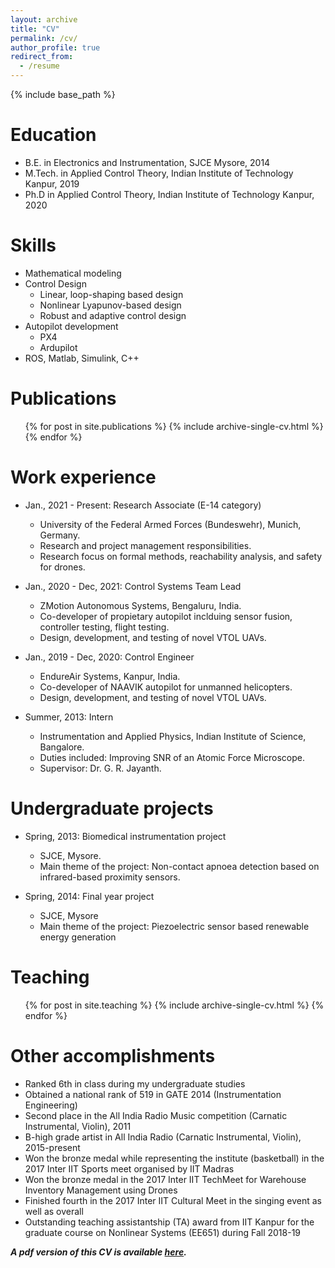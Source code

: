 ```yaml
---
layout: archive
title: "CV"
permalink: /cv/
author_profile: true
redirect_from:
  - /resume
---
```


{% include base_path %}

Education
======
* B.E. in Electronics and Instrumentation, SJCE Mysore, 2014
* M.Tech. in Applied Control Theory, Indian Institute of Technology Kanpur, 2019
* Ph.D in Applied Control Theory, Indian Institute of Technology Kanpur, 2020
  
Skills
======
* Mathematical modeling
* Control Design
  * Linear, loop-shaping based design
  * Nonlinear Lyapunov-based design
  * Robust and adaptive control design
* Autopilot development
  * PX4
  * Ardupilot
* ROS, Matlab, Simulink, C++

Publications
======
  <ul>{% for post in site.publications %}
    {% include archive-single-cv.html %}
  {% endfor %}</ul>

Work experience
======
* Jan., 2021 - Present: Research Associate (E-14 category)
  * University of the Federal Armed Forces (Bundeswehr), Munich, Germany.
  * Research and project management responsibilities.
  * Research focus on formal methods, reachability analysis, and safety for drones. 

* Jan., 2020 - Dec, 2021: Control Systems Team Lead
  * ZMotion Autonomous Systems, Bengaluru, India.
  * Co-developer of propietary autopilot inclduing sensor fusion, controller testing, flight testing. 
  * Design, development, and testing of novel VTOL UAVs.

* Jan., 2019 - Dec, 2020: Control Engineer
  * EndureAir Systems, Kanpur, India.
  * Co-developer of NAAVIK autopilot for unmanned helicopters.
  * Design, development, and testing of novel VTOL UAVs.

* Summer, 2013: Intern
  * Instrumentation and Applied Physics, Indian Institute of Science, Bangalore.
  * Duties included: Improving SNR of an Atomic Force Microscope.
  * Supervisor: Dr. G. R. Jayanth.

Undergraduate projects
======
* Spring, 2013: Biomedical instrumentation project
  * SJCE, Mysore.
  * Main theme of the project: Non-contact apnoea detection based on infrared-based proximity sensors.

* Spring, 2014: Final year project
  * SJCE, Mysore
  * Main theme of the project: Piezoelectric sensor based renewable energy generation

<!--Talks
======
  <ul>{% for post in site.talks %}
    {% include archive-single-talk-cv.html %}
  {% endfor %}</ul>
-->

Teaching
======
  <ul>{% for post in site.teaching %}
    {% include archive-single-cv.html %}
  {% endfor %}</ul>

Other accomplishments
======
* Ranked 6th in class during my undergraduate studies
* Obtained a national rank of 519 in GATE 2014 (Instrumentation Engineering)
* Second place in the All India Radio Music competition (Carnatic Instrumental, Violin), 2011
* B-high grade artist in All India Radio (Carnatic Instrumental, Violin), 2015-present
* Won the bronze medal while representing the institute (basketball) in the 2017 Inter IIT Sports meet organised by IIT Madras
* Won the bronze medal in the 2017 Inter IIT TechMeet for Warehouse Inventory Management using Drones
* Finished fourth in the 2017 Inter IIT Cultural Meet in the singing event as well as overall
* Outstanding teaching assistantship (TA) award from IIT Kanpur for the graduate course on Nonlinear Systems (EE651) during Fall 2018-19

**_A pdf version of this CV is available [here](http://mahathi1992.github.io/files/Mahathi_Resume_Final.pdf)._**


